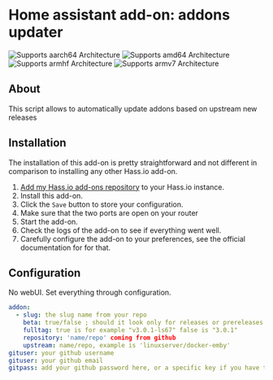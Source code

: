 # Home assistant add-on: addons updater
![Supports aarch64 Architecture][aarch64-shield] ![Supports amd64 Architecture][amd64-shield] ![Supports armhf Architecture][armhf-shield] ![Supports armv7 Architecture][armv7-shield]

## About

This script allows to automatically update addons based on upstream new releases

## Installation

The installation of this add-on is pretty straightforward and not different in
comparison to installing any other Hass.io add-on.

1. [Add my Hass.io add-ons repository][repository] to your Hass.io instance.
1. Install this add-on.
1. Click the `Save` button to store your configuration.
1. Make sure that the two ports are open on your router
1. Start the add-on.
1. Check the logs of the add-on to see if everything went well.
1. Carefully configure the add-on to your preferences, see the official documentation for for that.

## Configuration

No webUI. Set everything through configuration.

```yaml
addon:
  - slug: the slug name from your repo
    beta: true/false ; should it look only for releases or prereleases ok
    fulltag: true is for example "v3.0.1-ls67" false is "3.0.1"
    repository: 'name/repo' coming from github
    upstream: name/repo, example is 'linuxserver/docker-emby'
gituser: your github username
gituser: your github email
gitpass: add your github password here, or a specific key if you have two factor identification enabled
```


[repository]: https://github.com/alexbelgium/hassio-addons
[aarch64-shield]: https://img.shields.io/badge/aarch64-yes-green.svg
[amd64-shield]: https://img.shields.io/badge/amd64-yes-green.svg
[armhf-shield]: https://img.shields.io/badge/armhf-yes-green.svg
[armv7-shield]: https://img.shields.io/badge/armv7-yes-green.svg
